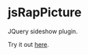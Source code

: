 # jsRapPicture
JQuery sideshow plugin.

Try it out <a href="https://thibor.github.io/jsRapPicture/">here</a>.
